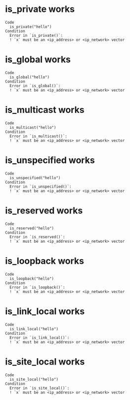 # is_private works

    Code
      is_private("hello")
    Condition
      Error in `is_private()`:
      ! `x` must be an <ip_address> or <ip_network> vector

# is_global works

    Code
      is_global("hello")
    Condition
      Error in `is_global()`:
      ! `x` must be an <ip_address> or <ip_network> vector

# is_multicast works

    Code
      is_multicast("hello")
    Condition
      Error in `is_multicast()`:
      ! `x` must be an <ip_address> or <ip_network> vector

# is_unspecified works

    Code
      is_unspecified("hello")
    Condition
      Error in `is_unspecified()`:
      ! `x` must be an <ip_address> or <ip_network> vector

# is_reserved works

    Code
      is_reserved("hello")
    Condition
      Error in `is_reserved()`:
      ! `x` must be an <ip_address> or <ip_network> vector

# is_loopback works

    Code
      is_loopback("hello")
    Condition
      Error in `is_loopback()`:
      ! `x` must be an <ip_address> or <ip_network> vector

# is_link_local works

    Code
      is_link_local("hello")
    Condition
      Error in `is_link_local()`:
      ! `x` must be an <ip_address> or <ip_network> vector

# is_site_local works

    Code
      is_site_local("hello")
    Condition
      Error in `is_site_local()`:
      ! `x` must be an <ip_address> or <ip_network> vector

